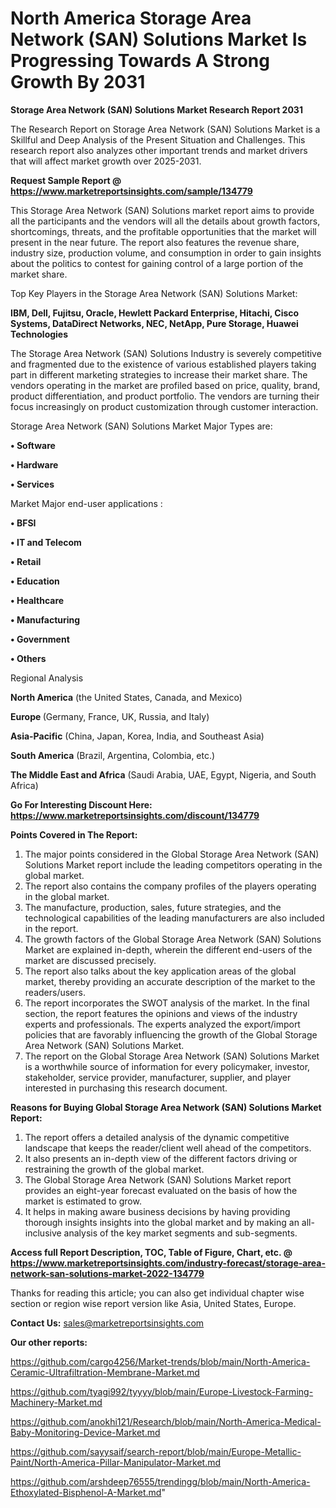 # North America Storage Area Network (SAN) Solutions Market Is Progressing Towards A Strong Growth By 2031

<strong>Storage Area Network (SAN) Solutions Market Research Report 2031</strong>

The Research Report on Storage Area Network (SAN) Solutions Market is a Skillful and Deep Analysis of the Present Situation and Challenges. This research report also analyzes other important trends and market drivers that will affect market growth over 2025-2031.

<strong>Request Sample Report @ <a href=https://www.marketreportsinsights.com/sample/134779>https://www.marketreportsinsights.com/sample/134779</a></strong>

This Storage Area Network (SAN) Solutions market report aims to provide all the participants and the vendors will all the details about growth factors, shortcomings, threats, and the profitable opportunities that the market will present in the near future. The report also features the revenue share, industry size, production volume, and consumption in order to gain insights about the politics to contest for gaining control of a large portion of the market share.

Top Key Players in the Storage Area Network (SAN) Solutions Market:

<strong>IBM, Dell, Fujitsu, Oracle, Hewlett Packard Enterprise, Hitachi, Cisco Systems, DataDirect Networks, NEC, NetApp, Pure Storage, Huawei Technologies</strong>

The Storage Area Network (SAN) Solutions Industry is severely competitive and fragmented due to the existence of various established players taking part in different marketing strategies to increase their market share. The vendors operating in the market are profiled based on price, quality, brand, product differentiation, and product portfolio. The vendors are turning their focus increasingly on product customization through customer interaction.

Storage Area Network (SAN) Solutions Market Major Types are:

<strong>• Software

• Hardware

• Services</strong>

Market Major end-user applications :

<strong>• BFSI

• IT and Telecom

• Retail

• Education

• Healthcare

• Manufacturing

• Government

• Others</strong>

Regional Analysis

</u><strong><b>North America</b></strong> (the United States, Canada, and Mexico)

<strong><b>Europe </b></strong>(Germany, France, UK, Russia, and Italy)

<strong><b>Asia-Pacific</b></strong> (China, Japan, Korea, India, and Southeast Asia)

<strong><b>South America</b></strong> (Brazil, Argentina, Colombia, etc.)

<strong><b>The Middle East and Africa</b></strong> (Saudi Arabia, UAE, Egypt, Nigeria, and South Africa)

<strong>Go For Interesting Discount Here: <a href=https://www.marketreportsinsights.com/discount/134779>https://www.marketreportsinsights.com/discount/134779</a></strong>

<strong>Points Covered in The Report:</strong>
<ol>
  <li>The major points considered in the Global Storage Area Network (SAN) Solutions Market report include the leading competitors operating in the global market.</li>
  <li>The report also contains the company profiles of the players operating in the global market.</li>
  <li>The manufacture, production, sales, future strategies, and the technological capabilities of the leading manufacturers are also included in the report.</li>
  <li>The growth factors of the Global Storage Area Network (SAN) Solutions Market are explained in-depth, wherein the different end-users of the market are discussed precisely.</li>
  <li>The report also talks about the key application areas of the global market, thereby providing an accurate description of the market to the readers/users.</li>
  <li>The report incorporates the SWOT analysis of the market. In the final section, the report features the opinions and views of the industry experts and professionals. The experts analyzed the export/import policies that are favorably influencing the growth of the Global Storage Area Network (SAN) Solutions Market.</li>
  <li>The report on the Global Storage Area Network (SAN) Solutions Market is a worthwhile source of information for every policymaker, investor, stakeholder, service provider, manufacturer, supplier, and player interested in purchasing this research document.</li>
</ol>
<strong>Reasons for Buying Global Storage Area Network (SAN) Solutions Market Report:</strong>

<ol>
  <li>The report offers a detailed analysis of the dynamic competitive landscape that keeps the reader/client well ahead of the competitors.</li>
  <li>It also presents an in-depth view of the different factors driving or restraining the growth of the global market.</li>
  <li>The Global Storage Area Network (SAN) Solutions Market report provides an eight-year forecast evaluated on the basis of how the market is estimated to grow.</li>
  <li>It helps in making aware business decisions by having providing thorough insights insights into the global market and by making an all-inclusive analysis of the key market segments and sub-segments.</li>
</ol>
<strong>Access full Report Description, TOC, Table of Figure, Chart, etc. @ <a href=https://www.marketreportsinsights.com/industry-forecast/storage-area-network-san-solutions-market-2022-134779>https://www.marketreportsinsights.com/industry-forecast/storage-area-network-san-solutions-market-2022-134779</a></strong>


Thanks for reading this article; you can also get individual chapter wise section or region wise report version like Asia, United States, Europe.

<strong>Contact Us:</strong>
sales@marketreportsinsights.com

<strong>Our other reports:</strong>

<a href=https://github.com/cargo4256/Market-trends/blob/main/North-America-Ceramic-Ultrafiltration-Membrane-Market.md>https://github.com/cargo4256/Market-trends/blob/main/North-America-Ceramic-Ultrafiltration-Membrane-Market.md</a>

<a href=https://github.com/tyagi992/tyyyy/blob/main/Europe-Livestock-Farming-Machinery-Market.md>https://github.com/tyagi992/tyyyy/blob/main/Europe-Livestock-Farming-Machinery-Market.md</a>

<a href=https://github.com/anokhi121/Research/blob/main/North-America-Medical-Baby-Monitoring-Device-Market.md>https://github.com/anokhi121/Research/blob/main/North-America-Medical-Baby-Monitoring-Device-Market.md</a>

<a href=https://github.com/sayysaif/search-report/blob/main/Europe-Metallic-Paint/North-America-Pillar-Manipulator-Market.md>https://github.com/sayysaif/search-report/blob/main/Europe-Metallic-Paint/North-America-Pillar-Manipulator-Market.md</a>

<a href=https://github.com/arshdeep76555/trendingg/blob/main/North-America-Ethoxylated-Bisphenol-A-Market.md>https://github.com/arshdeep76555/trendingg/blob/main/North-America-Ethoxylated-Bisphenol-A-Market.md</a>"
